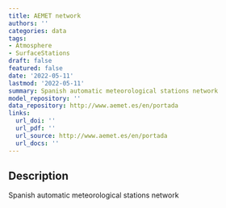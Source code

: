 ```yaml
---
title: AEMET network
authors: ''
categories: data
tags:
- Atmosphere
- SurfaceStations
draft: false
featured: false
date: '2022-05-11'
lastmod: '2022-05-11'
summary: Spanish automatic meteorological stations network
model_repository: ''
data_repository: http://www.aemet.es/en/portada
links:
  url_doi: ''
  url_pdf: ''
  url_source: http://www.aemet.es/en/portada
  url_docs: ''
---
```


## Description

Spanish automatic meteorological stations network

